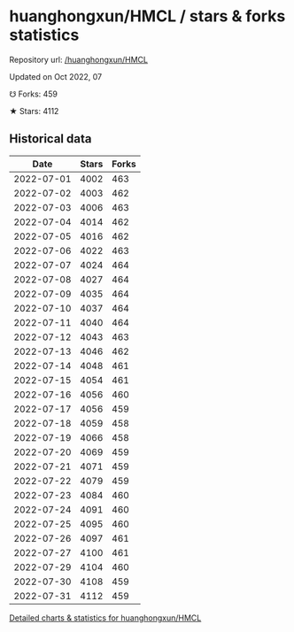 # huanghongxun/HMCL / stars & forks statistics

Repository url: [/huanghongxun/HMCL](https://github.com/huanghongxun/HMCL)

Updated on Oct 2022, 07

☋ Forks: 459

★ Stars: 4112

## Historical data
| Date | Stars | Forks |
|------|-------|-------|
| 2022-07-01 | 4002 | 463 | 
| 2022-07-02 | 4003 | 462 | 
| 2022-07-03 | 4006 | 463 | 
| 2022-07-04 | 4014 | 462 | 
| 2022-07-05 | 4016 | 462 | 
| 2022-07-06 | 4022 | 463 | 
| 2022-07-07 | 4024 | 464 | 
| 2022-07-08 | 4027 | 464 | 
| 2022-07-09 | 4035 | 464 | 
| 2022-07-10 | 4037 | 464 | 
| 2022-07-11 | 4040 | 464 | 
| 2022-07-12 | 4043 | 463 | 
| 2022-07-13 | 4046 | 462 | 
| 2022-07-14 | 4048 | 461 | 
| 2022-07-15 | 4054 | 461 | 
| 2022-07-16 | 4056 | 460 | 
| 2022-07-17 | 4056 | 459 | 
| 2022-07-18 | 4059 | 458 | 
| 2022-07-19 | 4066 | 458 | 
| 2022-07-20 | 4069 | 459 | 
| 2022-07-21 | 4071 | 459 | 
| 2022-07-22 | 4079 | 459 | 
| 2022-07-23 | 4084 | 460 | 
| 2022-07-24 | 4091 | 460 | 
| 2022-07-25 | 4095 | 460 | 
| 2022-07-26 | 4097 | 461 | 
| 2022-07-27 | 4100 | 461 | 
| 2022-07-29 | 4104 | 460 | 
| 2022-07-30 | 4108 | 459 | 
| 2022-07-31 | 4112 | 459 | 


[Detailed charts & statistics for huanghongxun/HMCL](https://reviewgithub.com/rep/huanghongxun/HMCL)
